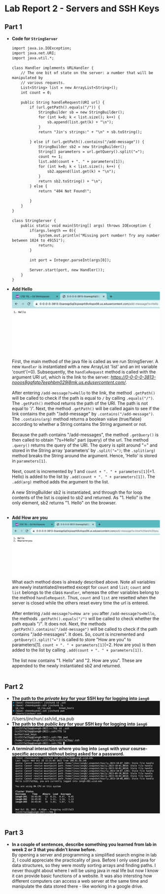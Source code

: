 # Lab Report 2 - Servers and SSH Keys

## Part 1
* **Code for `StringServer`**
  ```
  import java.io.IOException;
  import java.net.URI;
  import java.util.*;
  
  class Handler implements URLHandler {
      // The one bit of state on the server: a number that will be manipulated by
      // various requests.
      List<String> list = new ArrayList<String>();
      int count = 0;
  
      public String handleRequest(URI url) {
          if (url.getPath().equals("/")) {
              StringBuilder sb = new StringBuilder();
              for (int k=0; k < list.size(); k++) {
                  sb.append(list.get(k) + "\n");
              }
              return "Jin's strings:" + "\n" + sb.toString();
  
          } else if (url.getPath().contains("/add-message")) {
              StringBuilder sb2 = new StringBuilder();
              String[] parameters = url.getQuery().split("=");
              count += 1;
              list.add(count + ". " + parameters[1]);
              for (int k=0; k < list.size(); k++) {
                  sb2.append(list.get(k) + "\n");
              }
              return sb2.toString() + "\n";
          } else {
              return "404 Not Found!";
              
          }
      }
  }
  
  class StringServer {
      public static void main(String[] args) throws IOException {
          if(args.length == 0){
              System.out.println("Missing port number! Try any number between 1024 to 49151");
              return;
          }
  
          int port = Integer.parseInt(args[0]);
  
          Server.start(port, new Handler());
      }
  }
  ```
* **Add Hello**
  ![image](lab2_Hello.png)
  First, the main method of the java file is called as we run StringServer. A new `Handler` is instantiated with a new ArrayList 'list' and an int variable 'count'(=0). Subsequently, the `handleRequest` method is called with the argument URI url, which is the link to the server: *https://0-0-0-0-3813-nooos8ggfqtp7eephbm029j8mk.us.edusercontent.com/*. <br><br>
  After entering `/add-message?s=Hello` to the link, the method `.getPath()` will be called to check if the path is equal to `/` by calling `.equals("/")`. The `.getPath()` method returns the path of the URI. The path is not equal to '/'. Next, the method `.getPath()` will be called again to see if the link contains the path "/add-message" by `.contains("/add-message")`. The `.contains(arg)` method returns a boolean value (true/false) according to whether a String contains the String argument or not. <br><br>
  Because the path contains "/add-messages", the method `.getQuery()` is then called to obtain "?s=Hello" part (query) of the url. The method `.query()` returns the query of the URI. The query is split around "=" and stored in the String array 'parameters' by `.split("=")`; the `.split(arg)` method breaks the String around the argument. Hence, 'Hello' is stored in `parameters[1]`.<br><br>
  Next, count is incremented by 1 and `count + ". " + parameters[1]`(=1. Hello) is added to the list by `.add(count + ". " + parameters[1])`. The `.add(arg)` method adds the argument to the list.<br><br>
  A new StringBuilder sb2 is instantiated, and through the for loop contents of the list is copied to sb2 and returned. As "1. Hello" is the only element, sb2 returns "1. Hello" on the browser. <br><br>
  
* **Add How are you**
  ![image](lab2_HowAreYou.png)
  What each method does is already described above. Note all variables are newly instantiated/resetted except for `count` and `list`; `count` and `list` belongs to the class `Handler`, whereas the other variables belong to the method `handleRequest`. Thus, `count` and `list` are resetted when the server is closed while the others reset every time the url is entered.<br><br>
  After entering `/add-message?s=How are you` after `/add-message?s=Hello`, the methods `.getPath().equals("/")` will be called to check whether the path equals "/". It does not. Next, the methods `.getPath().contains("/add-message")` will be called to check if the path contains "/add-messages". It does. So, count is incremented and `.getQuery().split("=")` is called to store "How are you" to parameters[1]. `count + ". " + parameters[1]`(=2. How are you) is then added to the list by calling `.add(count + ". " + parameters[1])`. <br><br>
  The list now contains "1. Hello" and "2. How are you". These are appended to the newly instantiated sb2 and returned. <br><br>

## Part 2
* **The path to the *private key* for your SSH key for logging into `ieng6`**
  ![image](lab2_private.png)
  /Users/jinchun/.ssh/id_rsa.pub
  <br>
* **The path to the *public key* for your SSH key for logging into `ieng6`**
  ![image](lab3_interaction.png)
  <br>
* **A terminal interaction where you log into `ieng6` with your course-specific account without being asked for a password.**
  ![image](lab2_public.png)
<br><br>

## Part 3
* **In a couple of sentences, describe something you learned from lab in week 2 or 3 that you didn’t know before.** <br>
  By opening a server and programming a simplified search engine in lab 2, I could appreciate the practicality of java. Before I only used java for data structures, so they were mostly sorting arrays and finding paths. I never thought about where I will be using java in real life but now I know it can provide basic functions of a website. It was also intersting how different computers can access a web server at the same time and manipulate the data stored there - like working in a google drive.
<br><br>
